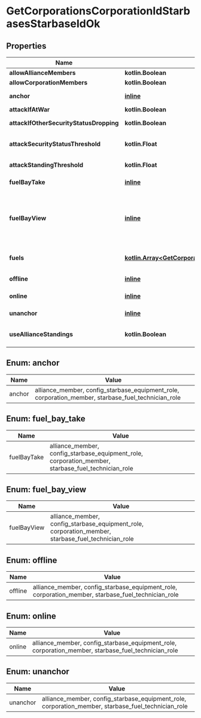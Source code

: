 
# GetCorporationsCorporationIdStarbasesStarbaseIdOk

## Properties
Name | Type | Description | Notes
------------ | ------------- | ------------- | -------------
**allowAllianceMembers** | **kotlin.Boolean** | allow_alliance_members boolean | 
**allowCorporationMembers** | **kotlin.Boolean** | allow_corporation_members boolean | 
**anchor** | [**inline**](#AnchorEnum) | Who can anchor starbase (POS) and its structures | 
**attackIfAtWar** | **kotlin.Boolean** | attack_if_at_war boolean | 
**attackIfOtherSecurityStatusDropping** | **kotlin.Boolean** | attack_if_other_security_status_dropping boolean | 
**attackSecurityStatusThreshold** | **kotlin.Float** | Starbase (POS) will attack if target&#39;s security standing is lower than this value |  [optional]
**attackStandingThreshold** | **kotlin.Float** | Starbase (POS) will attack if target&#39;s standing is lower than this value |  [optional]
**fuelBayTake** | [**inline**](#FuelBayTakeEnum) | Who can take fuel blocks out of the starbase (POS)&#39;s fuel bay | 
**fuelBayView** | [**inline**](#FuelBayViewEnum) | Who can view the starbase (POS)&#39;s fule bay. Characters either need to have required role or belong to the starbase (POS) owner&#39;s corporation or alliance, as described by the enum, all other access settings follows the same scheme | 
**fuels** | [**kotlin.Array&lt;GetCorporationsCorporationIdStarbasesStarbaseIdFuel&gt;**](GetCorporationsCorporationIdStarbasesStarbaseIdFuel.md) | Fuel blocks and other things that will be consumed when operating a starbase (POS) |  [optional]
**offline** | [**inline**](#OfflineEnum) | Who can offline starbase (POS) and its structures | 
**online** | [**inline**](#OnlineEnum) | Who can online starbase (POS) and its structures | 
**unanchor** | [**inline**](#UnanchorEnum) | Who can unanchor starbase (POS) and its structures | 
**useAllianceStandings** | **kotlin.Boolean** | True if the starbase (POS) is using alliance standings, otherwise using corporation&#39;s | 


<a name="AnchorEnum"></a>
## Enum: anchor
Name | Value
---- | -----
anchor | alliance_member, config_starbase_equipment_role, corporation_member, starbase_fuel_technician_role


<a name="FuelBayTakeEnum"></a>
## Enum: fuel_bay_take
Name | Value
---- | -----
fuelBayTake | alliance_member, config_starbase_equipment_role, corporation_member, starbase_fuel_technician_role


<a name="FuelBayViewEnum"></a>
## Enum: fuel_bay_view
Name | Value
---- | -----
fuelBayView | alliance_member, config_starbase_equipment_role, corporation_member, starbase_fuel_technician_role


<a name="OfflineEnum"></a>
## Enum: offline
Name | Value
---- | -----
offline | alliance_member, config_starbase_equipment_role, corporation_member, starbase_fuel_technician_role


<a name="OnlineEnum"></a>
## Enum: online
Name | Value
---- | -----
online | alliance_member, config_starbase_equipment_role, corporation_member, starbase_fuel_technician_role


<a name="UnanchorEnum"></a>
## Enum: unanchor
Name | Value
---- | -----
unanchor | alliance_member, config_starbase_equipment_role, corporation_member, starbase_fuel_technician_role



